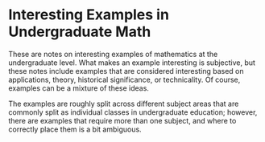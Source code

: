 # Interesting Examples in Undergraduate Math

These are notes on interesting examples of mathematics at the undergraduate level. What makes an example interesting
is subjective, but these notes include examples that are considered interesting based on applications, theory,
historical significance, or technicality. Of course, examples can be a mixture of these ideas.

The examples are roughly split across different subject areas that are commonly split as individual classes in
undergraduate education; however, there are examples that require more than one subject, and where to correctly
place them is a bit ambiguous. 
